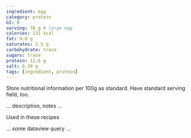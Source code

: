 ```yaml
---
ingredient: egg
category: protein
GI: 0
serving: 78 g # large egg
calories: 131 kcal
fat: 9.0 g
saturates: 2.5 g
carbohydrate: trace
sugars: trace
protein: 12.6 g
salt: 0.39 g
tags: [ingredient, protein]
---
```


Store nutritional information per 100g as standard. Have standard serving field, too.


... description, notes ...

Used in these recipes

... some dataview query ...